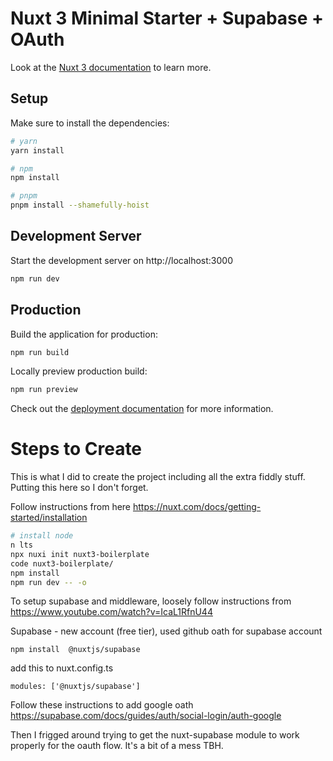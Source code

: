 # Nuxt 3 Minimal Starter + Supabase + OAuth

Look at the [Nuxt 3 documentation](https://nuxt.com/docs/getting-started/introduction) to learn more.

## Setup

Make sure to install the dependencies:

```bash
# yarn
yarn install

# npm
npm install

# pnpm
pnpm install --shamefully-hoist
```

## Development Server

Start the development server on http://localhost:3000

```bash
npm run dev
```

## Production

Build the application for production:

```bash
npm run build
```

Locally preview production build:

```bash
npm run preview
```

Check out the [deployment documentation](https://nuxt.com/docs/getting-started/deployment) for more information.

# Steps to Create
This is what I did to create the project including all the extra fiddly stuff.  Putting this here so I don't forget.

Follow instructions from here https://nuxt.com/docs/getting-started/installation

```bash
# install node
n lts
npx nuxi init nuxt3-boilerplate
code nuxt3-boilerplate/
npm install
npm run dev -- -o
```

To setup supabase and middleware, loosely follow instructions from https://www.youtube.com/watch?v=IcaL1RfnU44

Supabase - new account (free tier), used github oath for supabase account

```
npm install  @nuxtjs/supabase
```

add this to nuxt.config.ts
```
modules: ['@nuxtjs/supabase']
```

Follow these instructions to add google oath https://supabase.com/docs/guides/auth/social-login/auth-google

Then I frigged around trying to get the nuxt-supabase module to work properly for the oauth flow.  It's a bit of a mess TBH.
